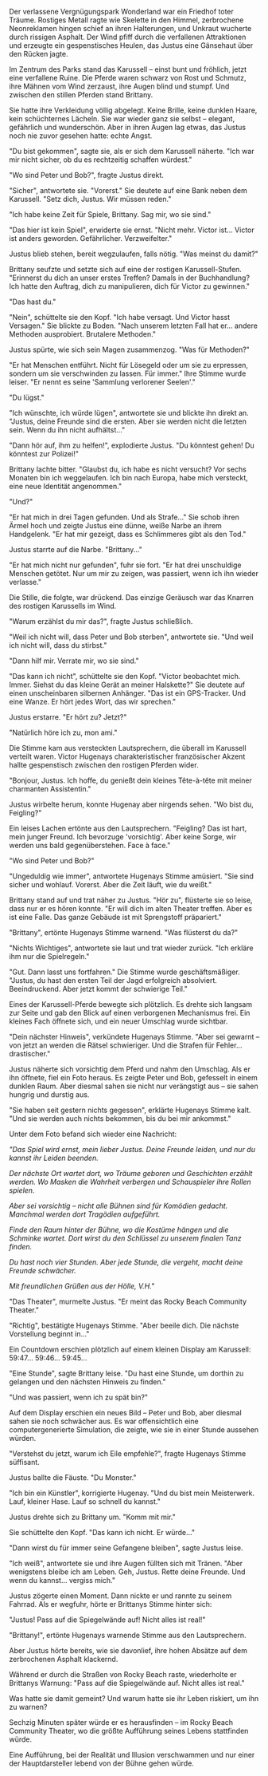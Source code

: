 Der verlassene Vergnügungspark Wonderland war ein Friedhof toter Träume. Rostiges Metall ragte wie Skelette in den Himmel, zerbrochene Neonreklamen hingen schief an ihren Halterungen, und Unkraut wucherte durch rissigen Asphalt. Der Wind pfiff durch die verfallenen Attraktionen und erzeugte ein gespenstisches Heulen, das Justus eine Gänsehaut über den Rücken jagte.

Im Zentrum des Parks stand das Karussell – einst bunt und fröhlich, jetzt eine verfallene Ruine. Die Pferde waren schwarz von Rost und Schmutz, ihre Mähnen vom Wind zerzaust, ihre Augen blind und stumpf. Und zwischen den stillen Pferden stand Brittany.

Sie hatte ihre Verkleidung völlig abgelegt. Keine Brille, keine dunklen Haare, kein schüchternes Lächeln. Sie war wieder ganz sie selbst – elegant, gefährlich und wunderschön. Aber in ihren Augen lag etwas, das Justus noch nie zuvor gesehen hatte: echte Angst.

"Du bist gekommen", sagte sie, als er sich dem Karussell näherte. "Ich war mir nicht sicher, ob du es rechtzeitig schaffen würdest."

"Wo sind Peter und Bob?", fragte Justus direkt.

"Sicher", antwortete sie. "Vorerst." Sie deutete auf eine Bank neben dem Karussell. "Setz dich, Justus. Wir müssen reden."

"Ich habe keine Zeit für Spiele, Brittany. Sag mir, wo sie sind."

"Das hier ist kein Spiel", erwiderte sie ernst. "Nicht mehr. Victor ist... Victor ist anders geworden. Gefährlicher. Verzweifelter."

Justus blieb stehen, bereit wegzulaufen, falls nötig. "Was meinst du damit?"

Brittany seufzte und setzte sich auf eine der rostigen Karussell-Stufen. "Erinnerst du dich an unser erstes Treffen? Damals in der Buchhandlung? Ich hatte den Auftrag, dich zu manipulieren, dich für Victor zu gewinnen."

"Das hast du."

"Nein", schüttelte sie den Kopf. "Ich habe versagt. Und Victor hasst Versagen." Sie blickte zu Boden. "Nach unserem letzten Fall hat er... andere Methoden ausprobiert. Brutalere Methoden."

Justus spürte, wie sich sein Magen zusammenzog. "Was für Methoden?"

"Er hat Menschen entführt. Nicht für Lösegeld oder um sie zu erpressen, sondern um sie verschwinden zu lassen. Für immer." Ihre Stimme wurde leiser. "Er nennt es seine 'Sammlung verlorener Seelen'."

"Du lügst."

"Ich wünschte, ich würde lügen", antwortete sie und blickte ihn direkt an. "Justus, deine Freunde sind die ersten. Aber sie werden nicht die letzten sein. Wenn du ihn nicht aufhältst..."

"Dann hör auf, ihm zu helfen!", explodierte Justus. "Du könntest gehen! Du könntest zur Polizei!"

Brittany lachte bitter. "Glaubst du, ich habe es nicht versucht? Vor sechs Monaten bin ich weggelaufen. Ich bin nach Europa, habe mich versteckt, eine neue Identität angenommen."

"Und?"

"Er hat mich in drei Tagen gefunden. Und als Strafe..." Sie schob ihren Ärmel hoch und zeigte Justus eine dünne, weiße Narbe an ihrem Handgelenk. "Er hat mir gezeigt, dass es Schlimmeres gibt als den Tod."

Justus starrte auf die Narbe. "Brittany..."

"Er hat mich nicht nur gefunden", fuhr sie fort. "Er hat drei unschuldige Menschen getötet. Nur um mir zu zeigen, was passiert, wenn ich ihn wieder verlasse."

Die Stille, die folgte, war drückend. Das einzige Geräusch war das Knarren des rostigen Karussells im Wind.

"Warum erzählst du mir das?", fragte Justus schließlich.

"Weil ich nicht will, dass Peter und Bob sterben", antwortete sie. "Und weil ich nicht will, dass du stirbst."

"Dann hilf mir. Verrate mir, wo sie sind."

"Das kann ich nicht", schüttelte sie den Kopf. "Victor beobachtet mich. Immer. Siehst du das kleine Gerät an meiner Halskette?" Sie deutete auf einen unscheinbaren silbernen Anhänger. "Das ist ein GPS-Tracker. Und eine Wanze. Er hört jedes Wort, das wir sprechen."

Justus erstarre. "Er hört zu? Jetzt?"

"Natürlich höre ich zu, mon ami."

Die Stimme kam aus versteckten Lautsprechern, die überall im Karussell verteilt waren. Victor Hugenays charakteristischer französischer Akzent hallte gespenstisch zwischen den rostigen Pferden wider.

"Bonjour, Justus. Ich hoffe, du genießt dein kleines Tête-à-tête mit meiner charmanten Assistentin."

Justus wirbelte herum, konnte Hugenay aber nirgends sehen. "Wo bist du, Feigling?"

Ein leises Lachen ertönte aus den Lautsprechern. "Feigling? Das ist hart, mein junger Freund. Ich bevorzuge 'vorsichtig'. Aber keine Sorge, wir werden uns bald gegenüberstehen. Face à face."

"Wo sind Peter und Bob?"

"Ungeduldig wie immer", antwortete Hugenays Stimme amüsiert. "Sie sind sicher und wohlauf. Vorerst. Aber die Zeit läuft, wie du weißt."

Brittany stand auf und trat näher zu Justus. "Hör zu", flüsterte sie so leise, dass nur er es hören konnte. "Er will dich im alten Theater treffen. Aber es ist eine Falle. Das ganze Gebäude ist mit Sprengstoff präpariert."

"Brittany", ertönte Hugenays Stimme warnend. "Was flüsterst du da?"

"Nichts Wichtiges", antwortete sie laut und trat wieder zurück. "Ich erkläre ihm nur die Spielregeln."

"Gut. Dann lasst uns fortfahren." Die Stimme wurde geschäftsmäßiger. "Justus, du hast den ersten Teil der Jagd erfolgreich absolviert. Beeindruckend. Aber jetzt kommt der schwierige Teil."

Eines der Karussell-Pferde bewegte sich plötzlich. Es drehte sich langsam zur Seite und gab den Blick auf einen verborgenen Mechanismus frei. Ein kleines Fach öffnete sich, und ein neuer Umschlag wurde sichtbar.

"Dein nächster Hinweis", verkündete Hugenays Stimme. "Aber sei gewarnt – von jetzt an werden die Rätsel schwieriger. Und die Strafen für Fehler... drastischer."

Justus näherte sich vorsichtig dem Pferd und nahm den Umschlag. Als er ihn öffnete, fiel ein Foto heraus. Es zeigte Peter und Bob, gefesselt in einem dunklen Raum. Aber diesmal sahen sie nicht nur verängstigt aus – sie sahen hungrig und durstig aus.

"Sie haben seit gestern nichts gegessen", erklärte Hugenays Stimme kalt. "Und sie werden auch nichts bekommen, bis du bei mir ankommst."

Unter dem Foto befand sich wieder eine Nachricht:

*"Das Spiel wird ernst, mein lieber Justus. Deine Freunde leiden, und nur du kannst ihr Leiden beenden.*

*Der nächste Ort wartet dort, wo Träume geboren und Geschichten erzählt werden. Wo Masken die Wahrheit verbergen und Schauspieler ihre Rollen spielen.*

*Aber sei vorsichtig – nicht alle Bühnen sind für Komödien gedacht. Manchmal werden dort Tragödien aufgeführt.*

*Finde den Raum hinter der Bühne, wo die Kostüme hängen und die Schminke wartet. Dort wirst du den Schlüssel zu unserem finalen Tanz finden.*

*Du hast noch vier Stunden. Aber jede Stunde, die vergeht, macht deine Freunde schwächer.*

*Mit freundlichen Grüßen aus der Hölle,*
*V.H."*

"Das Theater", murmelte Justus. "Er meint das Rocky Beach Community Theater."

"Richtig", bestätigte Hugenays Stimme. "Aber beeile dich. Die nächste Vorstellung beginnt in..."

Ein Countdown erschien plötzlich auf einem kleinen Display am Karussell: 59:47... 59:46... 59:45...

"Eine Stunde", sagte Brittany leise. "Du hast eine Stunde, um dorthin zu gelangen und den nächsten Hinweis zu finden."

"Und was passiert, wenn ich zu spät bin?"

Auf dem Display erschien ein neues Bild – Peter und Bob, aber diesmal sahen sie noch schwächer aus. Es war offensichtlich eine computergenerierte Simulation, die zeigte, wie sie in einer Stunde aussehen würden.

"Verstehst du jetzt, warum ich Eile empfehle?", fragte Hugenays Stimme süffisant.

Justus ballte die Fäuste. "Du Monster."

"Ich bin ein Künstler", korrigierte Hugenay. "Und du bist mein Meisterwerk. Lauf, kleiner Hase. Lauf so schnell du kannst."

Justus drehte sich zu Brittany um. "Komm mit mir."

Sie schüttelte den Kopf. "Das kann ich nicht. Er würde..."

"Dann wirst du für immer seine Gefangene bleiben", sagte Justus leise.

"Ich weiß", antwortete sie und ihre Augen füllten sich mit Tränen. "Aber wenigstens bleibe ich am Leben. Geh, Justus. Rette deine Freunde. Und wenn du kannst... vergiss mich."

Justus zögerte einen Moment. Dann nickte er und rannte zu seinem Fahrrad. Als er wegfuhr, hörte er Brittanys Stimme hinter sich:

"Justus! Pass auf die Spiegelwände auf! Nicht alles ist real!"

"Brittany!", ertönte Hugenays warnende Stimme aus den Lautsprechern.

Aber Justus hörte bereits, wie sie davonlief, ihre hohen Absätze auf dem zerbrochenen Asphalt klackernd.

Während er durch die Straßen von Rocky Beach raste, wiederholte er Brittanys Warnung: "Pass auf die Spiegelwände auf. Nicht alles ist real."

Was hatte sie damit gemeint? Und warum hatte sie ihr Leben riskiert, um ihn zu warnen?

Sechzig Minuten später würde er es herausfinden – im Rocky Beach Community Theater, wo die größte Aufführung seines Lebens stattfinden würde.

Eine Aufführung, bei der Realität und Illusion verschwammen und nur einer der Hauptdarsteller lebend von der Bühne gehen würde.
